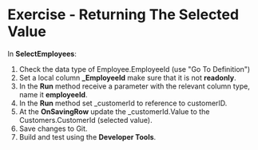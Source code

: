 ﻿# Exercise - Returning The Selected Value

In **SelectEmployees**:
1. Check the data type of Employee.EmployeeId (use "Go To Definition")
2. Set a local column **_EmployeeId** make sure that it is not **readonly**. 
3. In the **Run** method receive a parameter with the relevant column type, name it **employeeId**.  
3. In the **Run** method set _customerId to reference to customerID.
4. At the **OnSavingRow** update the _customerId.Value to the Customers.CustomerId (selected value).
5. Save changes to Git.
6. Build and test using the **Developer Tools**.
